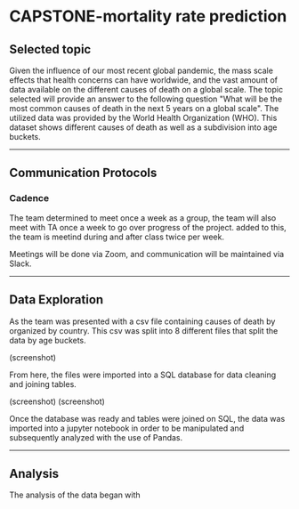 # CAPSTONE-mortality rate prediction

## Selected topic

Given the influence of our most recent global pandemic, the mass scale effects that health concerns can have worldwide, and the vast amount of data available on the different causes of death on a global scale. The topic selected will provide an answer to the following question "What will be the most common causes of death in the next 5 years on a global scale". The utilized data was provided by the World Health Organization (WHO). This dataset shows different causes of death as well as a subdivision into age buckets.

----
## Communication Protocols
### Cadence 
The team determined to meet once a week as a group, the team will also meet with TA once a week to go over progress of the project. added to this, the team is meetind during and after class twice per week.

Meetings will be done via Zoom, and communication will be maintained via Slack.

----
## Data Exploration

As the team was presented with a csv file containing causes of death by organized by country. This csv was split into 8 different files that split the data by age buckets. 

(screenshot)

From here, the files were imported into a SQL database for data cleaning and joining tables.

(screenshot)
(screenshot)

Once the database was ready and tables were joined on SQL, the data was imported into a jupyter notebook in order to be manipulated and subsequently analyzed with the use of Pandas.

----
## Analysis

The analysis of the data began with 


